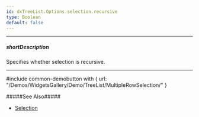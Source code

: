 ```yaml
---
id: dxTreeList.Options.selection.recursive
type: Boolean
default: false
---
```

---
##### shortDescription
Specifies whether selection is recursive.

---
#include common-demobutton with {
    url: "/Demos/WidgetsGallery/Demo/TreeList/MultipleRowSelection/"
}

#####See Also#####
- [Selection](/concepts/05%20Widgets/TreeList/50%20Selection/Selection.md '/Documentation/Guide/Widgets/TreeList/Selection/')